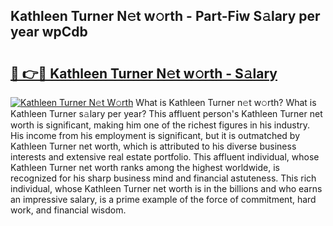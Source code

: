 ## Kathleen Turner N𝚎t w𝚘rth - Part-Fiw S𝚊lary per year wpCdb

# <h2><a href="http://gc2lej.nevu.top/?p=Kathleen+Turner">🔗 👉🔴 Kathleen Turner N𝚎t w𝚘rth - S𝚊lary</a></h2>

[![Kathleen Turner N𝚎t W𝚘rth](https://i.imgur.com/Oavwk0R.jpeg)](http://gc2lej.nevu.top/?p=Kathleen+Turner)
What is Kathleen Turner n𝚎t w𝚘rth? What is Kathleen Turner s𝚊lary per year?
This affluent person's Kathleen Turner net worth is significant, making him one of the richest figures in his industry. His income from his employment is significant, but it is outmatched by Kathleen Turner net worth, which is attributed to his diverse business interests and extensive real estate portfolio. This affluent individual, whose Kathleen Turner net worth ranks among the highest worldwide, is recognized for his sharp business mind and financial astuteness. This rich individual, whose Kathleen Turner net worth is in the billions and who earns an impressive salary, is a prime example of the force of commitment, hard work, and financial wisdom.
